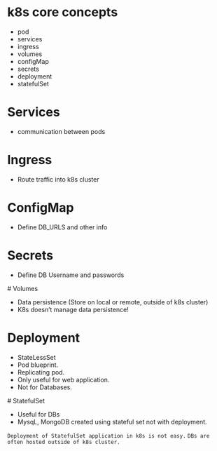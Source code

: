 # k8s core concepts

- pod
- services
- ingress
- volumes
- configMap
- secrets
- deployment
- statefulSet

# Services

- communication between pods

# Ingress

- Route traffic into k8s cluster

# ConfigMap

- Define DB_URLS and other info

# Secrets

- Define DB Username and passwords

# Volumes

- Data persistence (Store on local or remote, outside of k8s cluster)
- K8s doesn’t manage data persistence!

# Deployment

- StateLessSet
- Pod blueprint.
- Replicating pod.
- Only useful for web application.
- Not for Databases.

# StatefulSet

- Useful for DBs
- MysqL, MongoDB created using stateful set not with deployment.

`Deployment of StatefulSet application in k8s is not easy.`
`DBs are often hosted outside of k8s cluster.`
